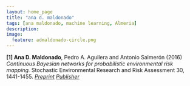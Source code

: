 ```yaml
---
layout: home_page
title: "ana d. maldonado"
tags: [ana maldonado, machine learning, Almeria]
description: 
image:
  feature: admaldonado-circle.png
---
```



<style>
    ol.custom-counter {
        counter-reset: item; /* Initialize the counter */
        list-style-type: none; /* Remove default numbering */
        padding-left: 0; /* Remove default padding */
    }

    ol.custom-counter > li {
        counter-increment: item; /* Increment the counter */
        margin-bottom: 5px; /* Add some space between items */
    }

    ol.custom-counter > li::before {
        content: "[" counter(item) "] "; /* Display the counter with brackets */
        font-weight: bold; /* Optional: make the number bold */
    }
</style>


<ol class="custom-counter">
  <li>
    <strong>Ana D. Maldonado</strong>, Pedro A. Aguilera and Antonio Salmerón (2016)<em> Continuous Bayesian networks for probabilistic environmental risk mapping. </em> 
  Stochastic Environmental Research and Risk Assessment 30, 1441-1455. 
  <a href="/papers/2016-serra-preprint.pdf"><i class="fa fa-file-pdf-o" aria-hidden="true" > Preprint</i></a>
  <a href="https://doi.org/10.1007/s00477-015-1133-2"><i class="ai ai-doi" aria-hidden="true" > Publisher</i></a> 
  </li>
</ol>


